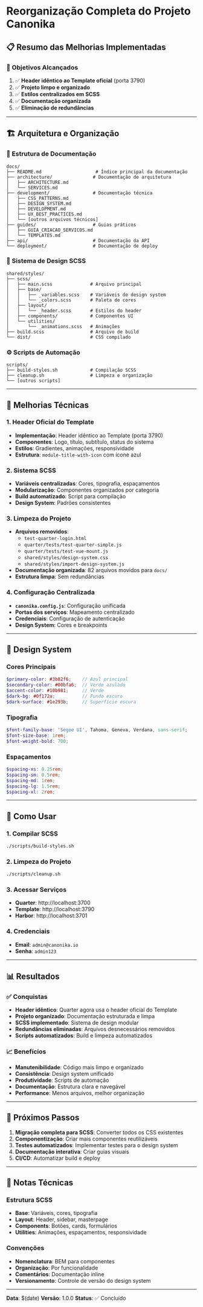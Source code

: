 # Reorganização Completa do Projeto Canonika

## 📋 Resumo das Melhorias Implementadas

### 🎯 Objetivos Alcançados

1. ✅ **Header idêntico ao Template oficial** (porta 3790)
2. ✅ **Projeto limpo e organizado**
3. ✅ **Estilos centralizados em SCSS**
4. ✅ **Documentação organizada**
5. ✅ **Eliminação de redundâncias**

---

## 🏗️ Arquitetura e Organização

### 📁 Estrutura de Documentação
```
docs/
├── README.md                    # Índice principal da documentação
├── architecture/               # Documentação de arquitetura
│   ├── ARCHITECTURE.md
│   └── SERVICES.md
├── development/                # Documentação técnica
│   ├── CSS_PATTERNS.md
│   ├── DESIGN_SYSTEM.md
│   ├── DEVELOPMENT.md
│   ├── UX_BEST_PRACTICES.md
│   └── [outros arquivos técnicos]
├── guides/                     # Guias práticos
│   ├── GUIA_CRIACAO_SERVICOS.md
│   └── TEMPLATES.md
├── api/                        # Documentação da API
└── deployment/                 # Documentação de deploy
```

### 🎨 Sistema de Design SCSS
```
shared/styles/
├── scss/
│   ├── main.scss              # Arquivo principal
│   ├── base/
│   │   ├── _variables.scss    # Variáveis do design system
│   │   └── _colors.scss       # Paleta de cores
│   ├── layout/
│   │   └── _header.scss       # Estilos do header
│   ├── components/            # Componentes UI
│   └── utilities/
│       └── _animations.scss   # Animações
├── build.scss                 # Arquivo de build
└── dist/                      # CSS compilado
```

### ⚙️ Scripts de Automação
```
scripts/
├── build-styles.sh            # Compilação SCSS
├── cleanup.sh                 # Limpeza e organização
└── [outros scripts]
```

---

## 🔧 Melhorias Técnicas

### 1. Header Oficial do Template
- **Implementação**: Header idêntico ao Template (porta 3790)
- **Componentes**: Logo, título, subtítulo, status do sistema
- **Estilos**: Gradientes, animações, responsividade
- **Estrutura**: `module-title-with-icon` com ícone azul

### 2. Sistema SCSS
- **Variáveis centralizadas**: Cores, tipografia, espaçamentos
- **Modularização**: Componentes organizados por categoria
- **Build automatizado**: Script para compilação
- **Design System**: Padrões consistentes

### 3. Limpeza do Projeto
- **Arquivos removidos**: 
  - `test-quarter-login.html`
  - `quarter/tests/test-quarter-simple.js`
  - `quarter/tests/test-vue-mount.js`
  - `shared/styles/design-system.css`
  - `shared/styles/import-design-system.js`
- **Documentação organizada**: 82 arquivos movidos para `docs/`
- **Estrutura limpa**: Sem redundâncias

### 4. Configuração Centralizada
- **`canonika.config.js`**: Configuração unificada
- **Portas dos serviços**: Mapeamento centralizado
- **Credenciais**: Configuração de autenticação
- **Design System**: Cores e breakpoints

---

## 🎨 Design System

### Cores Principais
```scss
$primary-color: #3b82f6;    // Azul principal
$secondary-color: #00bfa6;  // Verde azulado
$accent-color: #10b981;     // Verde
$dark-bg: #0f172a;          // Fundo escuro
$dark-surface: #1e293b;     // Superfície escura
```

### Tipografia
```scss
$font-family-base: 'Segoe UI', Tahoma, Geneva, Verdana, sans-serif;
$font-size-base: 1rem;
$font-weight-bold: 700;
```

### Espaçamentos
```scss
$spacing-xs: 0.25rem;
$spacing-sm: 0.5rem;
$spacing-md: 1rem;
$spacing-lg: 1.5rem;
$spacing-xl: 2rem;
```

---

## 🚀 Como Usar

### 1. Compilar SCSS
```bash
./scripts/build-styles.sh
```

### 2. Limpeza do Projeto
```bash
./scripts/cleanup.sh
```

### 3. Acessar Serviços
- **Quarter**: http://localhost:3700
- **Template**: http://localhost:3790
- **Harbor**: http://localhost:3701

### 4. Credenciais
- **Email**: `admin@canonika.io`
- **Senha**: `admin123`

---

## 📊 Resultados

### ✅ Conquistas
- **Header idêntico**: Quarter agora usa o header oficial do Template
- **Projeto organizado**: Documentação estruturada e limpa
- **SCSS implementado**: Sistema de design modular
- **Redundâncias eliminadas**: Arquivos desnecessários removidos
- **Scripts automatizados**: Build e limpeza automatizados

### 📈 Benefícios
- **Manutenibilidade**: Código mais limpo e organizado
- **Consistência**: Design system unificado
- **Produtividade**: Scripts de automação
- **Documentação**: Estrutura clara e navegável
- **Performance**: Menos arquivos, melhor organização

---

## 🔄 Próximos Passos

1. **Migração completa para SCSS**: Converter todos os CSS existentes
2. **Componentização**: Criar mais componentes reutilizáveis
3. **Testes automatizados**: Implementar testes para o design system
4. **Documentação interativa**: Criar guias visuais
5. **CI/CD**: Automatizar build e deploy

---

## 📝 Notas Técnicas

### Estrutura SCSS
- **Base**: Variáveis, cores, tipografia
- **Layout**: Header, sidebar, masterpage
- **Components**: Botões, cards, formulários
- **Utilities**: Animações, espaçamentos, responsividade

### Convenções
- **Nomenclatura**: BEM para componentes
- **Organização**: Por funcionalidade
- **Comentários**: Documentação inline
- **Versionamento**: Controle de versão do design system

---

**Data**: $(date)
**Versão**: 1.0.0
**Status**: ✅ Concluído 
